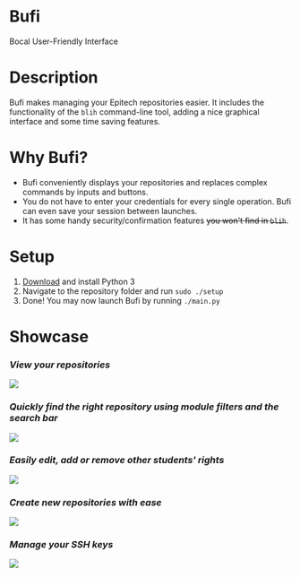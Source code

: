 # Bufi
Bocal User-Friendly Interface

# Description
Bufi makes managing your Epitech repositories easier.
It includes the functionality of the `blih` command-line tool, adding a nice graphical interface and some time saving features.

# Why Bufi?
  * Bufi conveniently displays your repositories and replaces complex commands by inputs and buttons.
  * You do not have to enter your credentials for every single operation. Bufi can even save your session between launches.
  * It has some handy security/confirmation features ~~you won't find in `blih`~~.

# Setup
  1. [Download](https://www.python.org/downloads/) and install Python 3
  1. Navigate to the repository folder and run `sudo ./setup`
  1. Done! You may now launch Bufi by running `./main.py`

# Showcase

### _View your repositories_
![](https://imgur.com/27wp5rt.png)

### _Quickly find the right repository using module filters and the search bar_
![](https://imgur.com/bKUnIq7.png)

### _Easily edit, add or remove other students' rights_
![](https://imgur.com/gfGV3Un.png)

### _Create new repositories with ease_
![](https://imgur.com/pmqMa3w.png)

### _Manage your SSH keys_
![](https://imgur.com/xdEp7uy.png)
